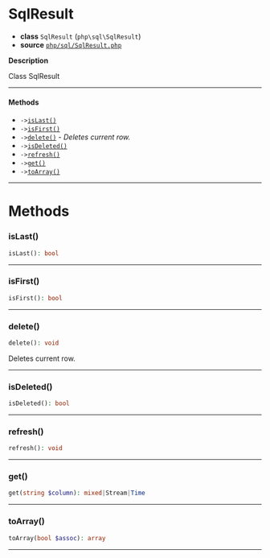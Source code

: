 # SqlResult

- **class** `SqlResult` (`php\sql\SqlResult`)
- **source** [`php/sql/SqlResult.php`](./src/main/resources/JPHP-INF/sdk/php/sql/SqlResult.php)

**Description**

Class SqlResult

---

#### Methods

- `->`[`isLast()`](#method-islast)
- `->`[`isFirst()`](#method-isfirst)
- `->`[`delete()`](#method-delete) - _Deletes current row._
- `->`[`isDeleted()`](#method-isdeleted)
- `->`[`refresh()`](#method-refresh)
- `->`[`get()`](#method-get)
- `->`[`toArray()`](#method-toarray)

---
# Methods

<a name="method-islast"></a>

### isLast()
```php
isLast(): bool
```

---

<a name="method-isfirst"></a>

### isFirst()
```php
isFirst(): bool
```

---

<a name="method-delete"></a>

### delete()
```php
delete(): void
```
Deletes current row.

---

<a name="method-isdeleted"></a>

### isDeleted()
```php
isDeleted(): bool
```

---

<a name="method-refresh"></a>

### refresh()
```php
refresh(): void
```

---

<a name="method-get"></a>

### get()
```php
get(string $column): mixed|Stream|Time
```

---

<a name="method-toarray"></a>

### toArray()
```php
toArray(bool $assoc): array
```

---
